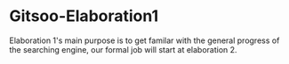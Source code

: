 # Gitsoo-Elaboration1
Elaboration 1's main purpose is to get familar with the general progress of the searching engine, our formal job will start at elaboration 2.

